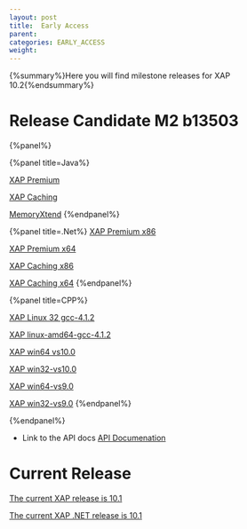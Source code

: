 ```yaml
---
layout: post
title:  Early Access
parent:
categories: EARLY_ACCESS
weight:
---
```


{%summary%}Here you will find milestone releases for XAP 10.2{%endsummary%}



# Release Candidate M2 b13503

{%panel%}


{%panel title=Java%}

[XAP Premium](http://www.gigaspaces.com/tempfiles/downloads/EarlyAccess/xap/10.2.0/m2/gigaspaces-xap-premium-10.2.0-m2-b13503-with-license.zip)

[XAP Caching](http://www.gigaspaces.com/tempfiles/downloads/EarlyAccess/xap/10.2.0/m2/gigaspaces-xap-caching-10.2.0-m2-b13503.zip)

[MemoryXtend](http://www.gigaspaces.com/tempfiles/downloads/EarlyAccess/xap/10.2.0/m2/blobstore-10.2.0-13503_M2_1.noarch.rpm)
{%endpanel%}


{%panel title=.Net%}
[XAP Premium x86](http://www.gigaspaces.com/tempfiles/downloads/EarlyAccess/xap/10.2.0/m2/GigaSpaces-XAP.NET-Premium-10.2.0.13503-M2-x86.msi)

[XAP Premium x64](http://www.gigaspaces.com/tempfiles/downloads/EarlyAccess/xap/10.2.0/m2/GigaSpaces-XAP.NET-Premium-10.2.0.13503-M2-x64.msi)

[XAP Caching x86](http://www.gigaspaces.com/tempfiles/downloads/EarlyAccess/xap/10.2.0/m2/GigaSpaces-XAP.NET-Caching-10.2.0.13503-M2-x86.msi)

[XAP Caching x64](http://www.gigaspaces.com/tempfiles/downloads/EarlyAccess/xap/10.2.0/m2/GigaSpaces-XAP.NET-Caching-10.2.0.13503-M2-x64.msi)
{%endpanel%}

{%panel title=CPP%}

[XAP Linux 32 gcc-4.1.2](http://www.gigaspaces.com/tempfiles/downloads/EarlyAccess/xap/10.2.0/m2/gigaspaces-cpp-10.2.0-m2-linux32-gcc-4.1.2.tar.gz)

[XAP linux-amd64-gcc-4.1.2](http://www.gigaspaces.com/tempfiles/downloads/EarlyAccess/xap/10.2.0/m2/gigaspaces-cpp-10.2.0-m2-linux-amd64-gcc-4.1.2.tar.gz)

[XAP win64 vs10.0](http://www.gigaspaces.com/tempfiles/downloads/EarlyAccess/xap/10.2.0/m2/gigaspaces-cpp-10.2.0-m2-win64-vs10.0.tar.gz)

[XAP win32-vs10.0](http://www.gigaspaces.com/tempfiles/downloads/EarlyAccess/xap/10.2.0/m2/gigaspaces-cpp-10.2.0-m2-win32-vs10.0.tar.gz)

[XAP win64-vs9.0](http://www.gigaspaces.com/tempfiles/downloads/EarlyAccess/xap/10.2.0/m2/gigaspaces-cpp-10.2.0-m2-win64-vs9.0.tar.gz)

[XAP win32-vs9.0](http://www.gigaspaces.com/tempfiles/downloads/EarlyAccess/xap/10.2.0/m2/gigaspaces-cpp-10.2.0-m2-win32-vs9.0.tar.gz)
{%endpanel%}

{%endpanel%}



* Link to the API docs
[API Documenation](/api_documentation)




# Current Release

[The current XAP release is 10.1](/xap101)

[The current XAP .NET release is 10.1](/xap101net)




